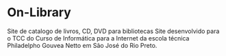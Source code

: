 # On-Library
Site de catalogo de livros, CD, DVD para bibliotecas
Site desenvolvido para o TCC do Curso de Informática para a Internet da escola técnica Philadelpho Gouvea Netto em São José do Rio Preto.
